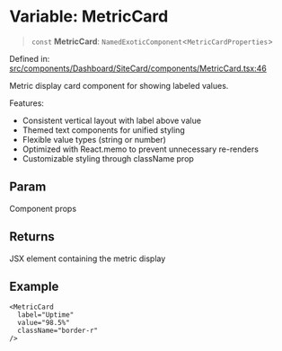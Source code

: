 # Variable: MetricCard

> `const` **MetricCard**: `NamedExoticComponent`\<`MetricCardProperties`\>

Defined in: [src/components/Dashboard/SiteCard/components/MetricCard.tsx:46](https://github.com/Nick2bad4u/Uptime-Watcher/blob/3cce0c3b352c8390536ca3c7399ece50a05faf18/src/components/Dashboard/SiteCard/components/MetricCard.tsx#L46)

Metric display card component for showing labeled values.

Features:
- Consistent vertical layout with label above value
- Themed text components for unified styling
- Flexible value types (string or number)
- Optimized with React.memo to prevent unnecessary re-renders
- Customizable styling through className prop

## Param

Component props

## Returns

JSX element containing the metric display

## Example

```tsx
<MetricCard
  label="Uptime"
  value="98.5%"
  className="border-r"
/>
```
